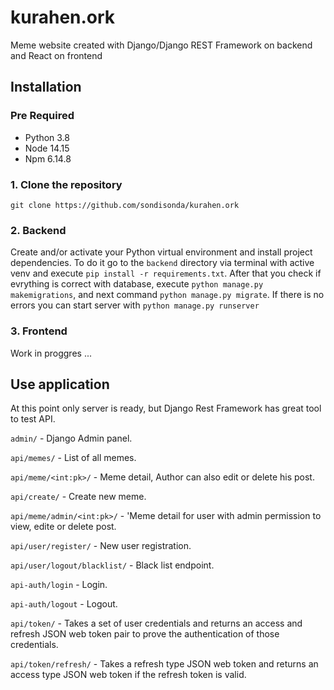 # kurahen.ork
Meme website created with Django/Django REST Framework on backend and React on frontend

## Installation

### Pre Required

- Python 3.8
- Node 14.15
- Npm 6.14.8


### 1. Clone the repository
  
  `git clone https://github.com/sondisonda/kurahen.ork`
  
### 2. Backend

Create and/or activate your Python virtual environment and install project dependencies.
To do it go to the `backend` directory via terminal with active venv and execute `pip install -r requirements.txt`.
After that you check if evrything is correct with database, execute `python manage.py makemigrations`, and next command
`python manage.py migrate`. If there is no errors you can start server with `python manage.py runserver`

### 3. Frontend

Work in proggres ...

## Use application

At this point only server is ready, but Django Rest Framework has great tool to test API.

`admin/` - Django Admin panel.

`api/memes/` - List of all memes.

`api/meme/<int:pk>/` - Meme detail, Author can also edit or delete his post.

`api/create/` - Create new meme.

`api/meme/admin/<int:pk>/` - 'Meme detail for user with admin permission to view, edite or delete post.

`api/user/register/` - New user registration.

`api/user/logout/blacklist/` - Black list endpoint.

`api-auth/login` - Login.

`api-auth/logout` - Logout.

`api/token/` - Takes a set of user credentials and returns an access and refresh JSON web
token pair to prove the authentication of those credentials.

`api/token/refresh/` - Takes a refresh type JSON web token and returns an access type JSON web
token if the refresh token is valid.